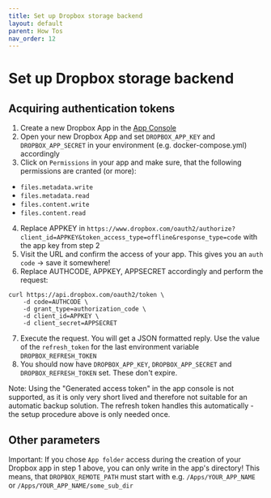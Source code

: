 ```yaml
---
title: Set up Dropbox storage backend
layout: default
parent: How Tos
nav_order: 12
---
```


# Set up Dropbox storage backend

## Acquiring authentication tokens

1. Create a new Dropbox App in the [App Console](https://www.dropbox.com/developers/apps)
2. Open your new Dropbox App and set `DROPBOX_APP_KEY` and `DROPBOX_APP_SECRET` in your environment (e.g. docker-compose.yml) accordingly
3. Click on `Permissions` in your app and make sure, that the following permissions are cranted (or more):
  - `files.metadata.write`
  - `files.metadata.read`
  - `files.content.write`
  - `files.content.read`
4. Replace APPKEY in `https://www.dropbox.com/oauth2/authorize?client_id=APPKEY&token_access_type=offline&response_type=code` with the app key from step 2
5. Visit the URL and confirm the access of your app. This gives you an `auth code` -> save it somewhere!
6. Replace AUTHCODE, APPKEY, APPSECRET accordingly and perform the request:
```
curl https://api.dropbox.com/oauth2/token \
    -d code=AUTHCODE \
    -d grant_type=authorization_code \
    -d client_id=APPKEY \
    -d client_secret=APPSECRET
```
7. Execute the request. You will get a JSON formatted reply. Use the value of the `refresh_token` for the last environment variable `DROPBOX_REFRESH_TOKEN`
8. You should now have `DROPBOX_APP_KEY`, `DROPBOX_APP_SECRET` and `DROPBOX_REFRESH_TOKEN` set. These don't expire.

Note: Using the "Generated access token" in the app console is not supported, as it is only very short lived and therefore not suitable for an automatic backup solution. The refresh token handles this automatically - the setup procedure above is only needed once.

## Other parameters

Important: If you chose `App folder` access during the creation of your Dropbox app in step 1 above, you can only write in the app's directory!
This means, that `DROPBOX_REMOTE_PATH` must start with e.g. `/Apps/YOUR_APP_NAME` or `/Apps/YOUR_APP_NAME/some_sub_dir`
